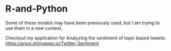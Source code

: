 R-and-Python
============
Some of these models may have been previously used, but I am trying to use them in a new context.

Checkout my application for Analyzing the sentiment of topic based tweets: https://arjun.shinyapps.io/Twitter-Sentiment
